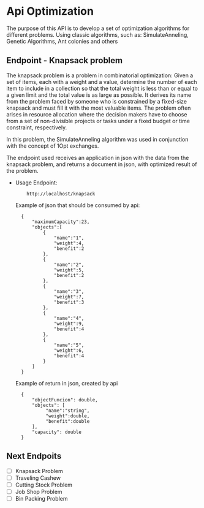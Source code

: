 # Api Optimization
The purpose of this API is to develop a set of optimization algorithms for different problems. Using classic algorithms, such as:
SimulateAnneling, Genetic Algorithms, Ant colonies and others

## Endpoint - Knapsack problem

The knapsack problem is a problem in combinatorial optimization: Given a set of items, each with a weight and a value, determine the number of each item to include in a collection so that the total weight is less than or equal to a given limit and the total value is as large as possible. It derives its name from the problem faced by someone who is constrained by a fixed-size knapsack and must fill it with the most valuable items. The problem often arises in resource allocation where the decision makers have to choose from a set of non-divisible projects or tasks under a fixed budget or time constraint, respectively.

In this problem, the SimulateAnneling algorithm was used in conjunction with the concept of 1Opt exchanges.

The endpoint used receives an application in json with the data from the knapsack problem, and returns a document in json, with optimized result of the problem.

- Usage Endpoint:

    ```
        http://localhost/knapsack
    ```

    Example of json that should be consumed by api:

        {
            "maximumCapacity":23,
            "objects":[
                {
                    "name":"1",
                    "weight":4,
                    "benefit":2
                },
                {
                    "name":"2",
                    "weight":5,
                    "benefit":2
                },
                {
                    "name":"3",
                    "weight":7,
                    "benefit":3
                },
                {
                    "name":"4",
                    "weight":9,
                    "benefit":4
                },
                {
                    "name":"5",
                    "weight":6,
                    "benefit":4
                }
            ]
        }

    Example of return in json, created by api

        {
            "objectFuncion": double,
            "objects": [
                 "name":"string",
                 "weight":double,
                 "benefit":double
            ],   
            "capacity": double
        }

## Next Endpoits

- [ ] Knapsack Problem
- [ ] Traveling Cashew
- [ ] Cutting Stock Problem
- [ ] Job Shop Problem
- [ ] Bin Packing Problem
